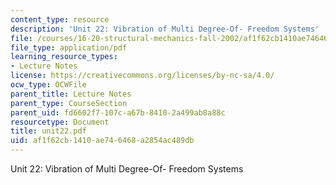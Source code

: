 ```yaml
---
content_type: resource
description: 'Unit 22: Vibration of Multi Degree-Of- Freedom Systems'
file: /courses/16-20-structural-mechanics-fall-2002/af1f62cb1410ae746468a2854ac489db_unit22.pdf
file_type: application/pdf
learning_resource_types:
- Lecture Notes
license: https://creativecommons.org/licenses/by-nc-sa/4.0/
ocw_type: OCWFile
parent_title: Lecture Notes
parent_type: CourseSection
parent_uid: fd6602f7-107c-a67b-8410-2a499ab8a88c
resourcetype: Document
title: unit22.pdf
uid: af1f62cb-1410-ae74-6468-a2854ac489db
---
```

Unit 22: Vibration of Multi Degree-Of- Freedom Systems